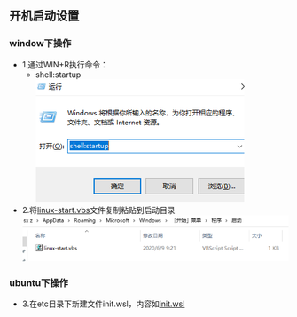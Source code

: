 ## 开机启动设置

### window下操作
* 1.通过WIN+R执行命令：
    * shell:startup
![](wsl2-01.jpg)
* 2.将[linux-start.vbs](linux-start.vbs)文件复制粘贴到启动目录
![](wsl2-02.jpg)

### ubuntu下操作
* 3.在etc目录下新建文件init.wsl，内容如[init.wsl](init.wsl)


